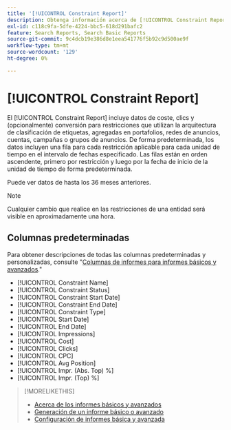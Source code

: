 ```yaml
---
title: '[!UICONTROL Constraint Report]'
description: Obtenga información acerca de [!UICONTROL Constraint Report].
exl-id: c118c9fa-5dfe-4224-bbc5-618d291bafc2
feature: Search Reports, Search Basic Reports
source-git-commit: 9c4dcb19e386d8e1eea541776f5b92c9d500ae9f
workflow-type: tm+mt
source-wordcount: '129'
ht-degree: 0%

---
```


# [!UICONTROL Constraint Report]

El [!UICONTROL Constraint Report] incluye datos de coste, clics y (opcionalmente) conversión para restricciones que utilizan la arquitectura de clasificación de etiquetas, agregadas en portafolios, redes de anuncios, cuentas, campañas o grupos de anuncios. De forma predeterminada, los datos incluyen una fila para cada restricción aplicable para cada unidad de tiempo en el intervalo de fechas especificado. Las filas están en orden ascendente, primero por restricción y luego por la fecha de inicio de la unidad de tiempo de forma predeterminada.

Puede ver datos de hasta los 36 meses anteriores.

>[!NOTE]
>
>Cualquier cambio que realice en las restricciones de una entidad será visible en aproximadamente una hora.

## Columnas predeterminadas

Para obtener descripciones de todas las columnas predeterminadas y personalizadas, consulte &quot;[Columnas de informes para informes básicos y avanzados](basic-advanced-report-columns.md).&quot;

* [!UICONTROL Constraint Name]
* [!UICONTROL Constraint Status]
* [!UICONTROL Constraint Start Date]
* [!UICONTROL Constraint End Date]
* [!UICONTROL Constraint Type]
* [!UICONTROL Start Date]
* [!UICONTROL End Date]
* [!UICONTROL Impressions]
* [!UICONTROL Cost]
* [!UICONTROL Clicks]
* [!UICONTROL CPC]
* [!UICONTROL Avg Position]
* [!UICONTROL Impr. (Abs. Top) %]
* [!UICONTROL Impr. (Top) %]

>[!MORELIKETHIS]
>
>* [Acerca de los informes básicos y avanzados](basic-advanced-report-about.md)
>* [Generación de un informe básico o avanzado](basic-advanced-report-generate.md)
>* [Configuración de informes básica y avanzada](basic-advanced-report-settings.md)
